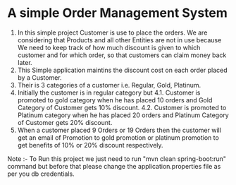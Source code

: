 # A simple Order Management System
1. In this simple project Customer is use to place the orders. We are considering that Products and all other Entities are
   not in use because We need to keep track of	how	much discount is given to which customer and for which order, so 
   that customers can claim money back later.
2. This Simple application maintins the discount cost on each order placed by a Customer.
3. Their is 3 categories of a customer i.e. Regular, Gold, Platinum.
4. Initially the customer is in regular category but 
  4.1. Customer is promoted to gold category when he has placed 10 orders and Gold Category of Customer gets 10% discount.
	4.2. Customer is promoted to Platinum category when he has placed 20 orders and Platinum Category of Customer gets 20% discount.
5. When a customer placed 9 Orders or 19 Orders then the customer will get an email of Promotion to 
   gold promotion or platinum promotion to get benefits of 10% or 20% discount respectively.

Note :- To Run this project we just need to run "mvn clean spring-boot:run" command but before that 
        please change the application.properties file as per you db credentials.
